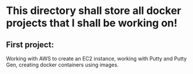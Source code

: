 # This directory shall store all docker projects that I shall be working on!  

## First project:  
Working with AWS to create an EC2 instance,  working with Putty and Putty Gen, creating docker containers using images. 
